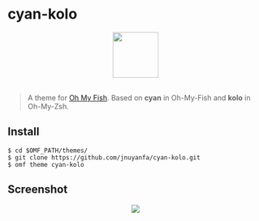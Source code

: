 # cyan-kolo
<div align="center">
  <a href="http://github.com/oh-my-fish/oh-my-fish">
    <img width=90px  src="https://cloud.githubusercontent.com/assets/8317250/8510172/f006f0a4-230f-11e5-98b6-5c2e3c87088f.png">
  </a>
</div>
<br>

> A theme for [Oh My Fish](https://github.com/oh-my-fish/oh-my-fish). Based on **cyan** in Oh-My-Fish and **kolo** in Oh-My-Zsh.

## Install

```fish
$ cd $OMF_PATH/themes/
$ git clone https://github.com/jnuyanfa/cyan-kolo.git
$ omf theme cyan-kolo
```

## Screenshot
<p align="center">
<img
src="https://github.com/jnuyanfa/github_pic_repo/blob/master/cyan_kolo/20170912204121.png">
</p
